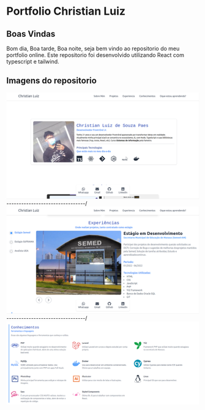 # Portfolio Christian Luiz

## Boas Vindas

Bom dia, Boa tarde, Boa noite, seja bem vindo ao repositorio do meu portfolio online.
Este repositorio foi desenvolvido utilizando React com typescript e tailwind.

## Imagens do repositorio


![alt text](portfolio/../public/prints/Screenshot%20from%202023-06-28%2014-26-05.png)
--------------------------------/
![alt text](portfolio/../public/prints/Screenshot%20from%202023-06-28%2014-26-10.png)
--------------------------------/
![alt text](portfolio/../public/prints/Screenshot%20from%202023-06-28%2014-26-24.png)

